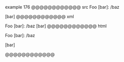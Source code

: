 example 176
@@@@@@@@@@@@ src
Foo
[bar]: /baz

[bar]
@@@@@@@@@@@@ xml
<?xml version="1.0" encoding="UTF-8"?>
<!DOCTYPE document SYSTEM "CommonMark.dtd">
<document xmlns="http://commonmark.org/xml/1.0">
  <paragraph>
    <text>Foo</text>
    <softbreak />
    <text>[bar]: /baz</text>
  </paragraph>
  <paragraph>
    <text>[bar]</text>
  </paragraph>
</document>
@@@@@@@@@@@@ html
<p>Foo
[bar]: /baz</p>
<p>[bar]</p>
@@@@@@@@@@@@
